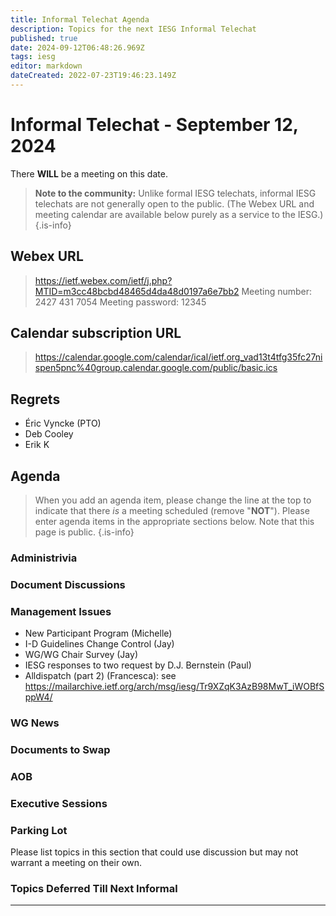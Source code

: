 ```yaml
---
title: Informal Telechat Agenda
description: Topics for the next IESG Informal Telechat
published: true
date: 2024-09-12T06:48:26.969Z
tags: iesg
editor: markdown
dateCreated: 2022-07-23T19:46:23.149Z
---
```


# Informal Telechat - September 12, 2024

 There **WILL** be a meeting on this date.

> **Note to the community:** Unlike formal IESG telechats, informal IESG telechats are not generally open to the public. (The Webex URL and meeting calendar are available below purely as a service to the IESG.)
{.is-info}

## Webex URL

> https://ietf.webex.com/ietf/j.php?MTID=m3cc48bcbd48465d4da48d0197a6e7bb2
Meeting number: 2427 431 7054
Meeting password: 12345 


## Calendar subscription URL

> https://calendar.google.com/calendar/ical/ietf.org_vad13t4tfg35fc27nispen5pnc%40group.calendar.google.com/public/basic.ics


## Regrets

- Éric Vyncke (PTO)
- Deb Cooley
- Erik K

## Agenda

> When you add an agenda item, please change the line at the top to indicate that there *is* a meeting scheduled (remove "**NOT**"). Please enter agenda items in the appropriate sections below.
Note that this page is public.
{.is-info}

### Administrivia



### Document Discussions

### Management Issues

- New Participant Program (Michelle)
- I-D Guidelines Change Control (Jay)
- WG/WG Chair Survey (Jay)
- IESG responses to two request by D.J. Bernstein (Paul)
- Alldispatch (part 2) (Francesca): see https://mailarchive.ietf.org/arch/msg/iesg/Tr9XZqK3AzB98MwT_iWOBfSppW4/

### WG News 

### Documents to Swap 

### AOB

### Executive Sessions


### Parking Lot
Please list topics in this section that could use discussion but may not warrant a meeting on their own. 

### Topics Deferred Till Next Informal 

-------


